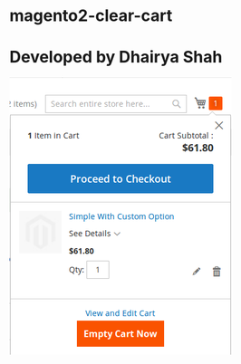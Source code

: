 # magento2-clear-cart
# Developed by Dhairya Shah
![alt text](https://github.com/dhairya-mage-dev/magento2-clear-cart/blob/1.0.0/clearcart.png)
